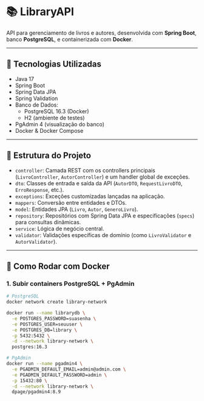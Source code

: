 # 📚 LibraryAPI

API para gerenciamento de livros e autores, desenvolvida com **Spring Boot**, banco **PostgreSQL**, e containerizada com **Docker**.

---

## 🚀 Tecnologias Utilizadas

- Java 17
- Spring Boot
- Spring Data JPA
- Spring Validation
- Banco de Dados:
  - PostgreSQL 16.3 (Docker)
  - H2 (ambiente de testes)
- PgAdmin 4 (visualização do banco)
- Docker & Docker Compose

---

## 📂 Estrutura do Projeto

- `controller`: Camada REST com os controllers principais (`LivroController`, `AutorController`) e um handler global de exceções.
- `dto`: Classes de entrada e saída da API (`AutorDTO`, `RequestLivroDTO`, `ErroResponse`, etc.).
- `exceptions`: Exceções customizadas lançadas na aplicação.
- `mappers`: Conversão entre entidades e DTOs.
- `model`: Entidades JPA (`Livro`, `Autor`, `GeneroLivro`).
- `repository`: Repositórios com Spring Data JPA e especificações (`specs`) para consultas dinâmicas.
- `service`: Lógica de negócio central.
- `validator`: Validações específicas de domínio (como `LivroValidator` e `AutorValidator`).

---

## 🐳 Como Rodar com Docker

### 1. Subir containers PostgreSQL + PgAdmin

```bash
# PostgreSQL
docker network create library-network

docker run --name librarydb \
  -e POSTGRES_PASSWORD=suasenha \
  -e POSTGRES_USER=seuuser \
  -e POSTGRES_DB=library \
  -p 5432:5432 \
  -d --network library-network \
  postgres:16.3

# PgAdmin
docker run --name pgadmin4 \
  -e PGADMIN_DEFAULT_EMAIL=admin@admin.com \
  -e PGADMIN_DEFAULT_PASSWORD=admin \
  -p 15432:80 \
  -d --network library-network \
  dpage/pgadmin4:8.9
